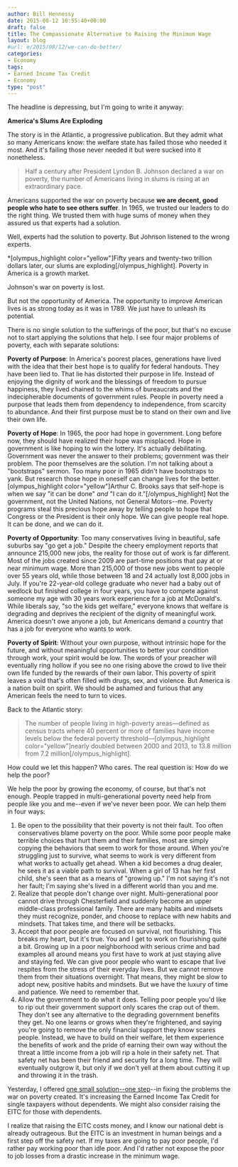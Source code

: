 ```yaml
---
author: Bill Hennessy
date: 2015-08-12 10:55:40+00:00
draft: false
title: The Compassionate Alternative to Raising the Minimum Wage
layout: blog
#url: e/2015/08/12/we-can-do-better/
categories:
- Economy
tags:
- Earned Income Tax Credit
- Economy
type: "post"
---
```


The headline is depressing, but I'm going to write it anyway:

**America's Slums Are Exploding**

The story is in the Atlantic, a progressive publication. But they admit what so many Americans know: the welfare state has failed those who needed it most. And it's failing those never needed it but were sucked into it nonetheless.



> Half a century after President Lyndon B. Johnson declared a war on poverty, the number of Americans living in slums is rising at an extraordinary pace.



Americans supported the war on poverty because **we are decent, good people who hate to see others suffer**. In 1965, we trusted our leaders to do the right thing. We trusted them with huge sums of money when they assured us that experts had a solution.

Well, experts had the solution to poverty. But Johnson listened to the wrong experts.

*[olympus_highlight color="yellow"]Fifty years and twenty-two trillion dollars later, our slums are exploding[/olympus_highlight]. Poverty in America is a growth market.

Johnson's war on poverty is lost.

But not the opportunity of America. The opportunity to improve American lives is as strong today as it was in 1789. We just have to unleash its potential.

There is no single solution to the sufferings of the poor, but that's no excuse not to start applying the solutions that help. I see four major problems of poverty, each with separate solutions:

**Poverty of Purpose**: In America's poorest places, generations have lived with the idea that their best hope is to qualify for federal handouts. They have been lied to. That lie has distorted their purpose in life. Instead of enjoying the dignity of work and the blessings of freedom to pursue happiness, they lived chained to the whims of bureaucrats and the indecipherable documents of government rules. People in poverty need a purpose that leads them from dependency to independence, from scarcity to abundance. And their first purpose must be to stand on their own and live their own life.

**Poverty of Hope**: In 1965, the poor had hope in government. Long before now, they should have realized their hope was misplaced. Hope in government is like hoping to win the lottery. It's actually debilitating. Government was never the answer to their problems; government was their problem. The poor themselves are the solution. I'm not talking about a "bootstraps" sermon. Too many poor in 1965 didn't have bootstraps to yank. But research those hope in oneself can change lives for the better.[olympus_highlight color="yellow"]Arthur C. Brooks says that self-hope is when we say "it can be done" _and_ "I can do it."[/olympus_highlight] Not the government, not the United Nations, not General Motors--me. Poverty programs steal this precious hope away by telling people to hope that Congress or the President is their only hope. We can give people real hope. It can be done, and we can do it.

**Poverty of Opportunity**: Too many conservatives living in beautiful, safe suburbs say "go get a job." Despite the cheery employment reports that announce 215,000 new jobs, the reality for those out of work is far different. Most of the jobs created since 2009 are part-time positions that pay at or near minimum wage. More than 215,000 of those new jobs went to people over 55 years old, while those between 18 and 24 actually lost 8,000 jobs in July. If you're 22-year-old college graduate who never had a baby out of wedlock but finished college in four years, you have to compete against someone my age with 30 years work experience for a job at McDonald's. While liberals say, "so the kids get welfare," everyone knows that welfare is degrading and deprives the recipient of the dignity of meaningful work. America doesn't owe anyone a job, but Americans demand a country that has a job for everyone who wants to work.

**Poverty of Spirit**: Without your own purpose, without intrinsic hope for the future, and without meaningful opportunities to better your condition through work, your spirit would be low. The words of your preacher will eventually ring hollow if you see no one rising above the crowd to live their own life funded by the rewards of their own labor. This poverty of spirit leaves a void that's often filled with drugs, sex, and violence. But America is a nation built on spirit. We should be ashamed and furious that any American feels the need to turn to vices.

Back to the Atlantic story:



> The number of people living in high-poverty areas—defined as census tracts where 40 percent or more of families have income levels below the federal poverty threshold—[olympus_highlight color="yellow"]nearly doubled between 2000 and 2013, to 13.8 million from 7.2 million[/olympus_highlight].



How could we let this happen? Who cares. The real question is: How do we help the poor?

We help the poor by growing the economy, of course, but that's not enough. People trapped in multi-generational poverty need help from people like you and me--even if we've never been poor. We can help them in four ways:




  1. Be open to the possibility that their poverty is not their fault. Too often conservatives blame poverty on the poor. While some poor people make terrible choices that hurt them and their families, most are simply copying the behaviors that seem to work for those around. When you're struggling just to survive, what seems to work is very different from what works to actually get ahead. When a kid becomes a drug dealer, he sees it as a viable path to survival. When a girl of 13 has her first child, she's seen that as a means of "growing up." I'm not saying it's not her fault; I'm saying she's lived in a different world than you and me.
  2. Realize that people don't change over night. Multi-generational poor cannot drive through Chesterfield and suddenly become an upper middle-class professional family. There are many habits and mindsets they must recognize, ponder, and choose to replace with new habits and mindsets. That takes time, and there will be setbacks.
  3. Accept that poor people are focused on survival, not flourishing. This breaks my heart, but it's true. You and I get to work on flourishing quite a bit. Growing up in a poor neighborhood with serious crime and bad examples all around means you first have to work at just staying alive and staying fed. We can give poor people who want to escape that live respites from the stress of their everyday lives. But we cannot remove them from their situations overnight. That means, they might be slow to adopt new, positive habits and mindsets. But we have the luxury of time and patience. We need to remember that.
  4. Allow the government to do what it does. Telling poor people you'd like to rip out their government support only scares the crap out of them. They don't see any alternative to the degrading government benefits they get. No one learns or grows when they're frightened, and saying you're going to remove the only financial support they know scares people. Instead, we have to build on their welfare, let them experience the benefits of work and the pride of earning their own way without the threat a little income from a job will rip a hole in their safety net. That safety net has been their friend and security for a long time. They will eventually outgrow it, but only if we don't yell at them about cutting it up and throwing it in the trash.




Yesterday, I offered [one small solution--one step](https://hennessysview.com/2015/08/12/we-can-do-better/)--in fixing the problems the war on poverty created. It's increasing the Earned Income Tax Credit for single taxpayers without dependents. We might also consider raising the EITC for those with dependents.

I realize that raising the EITC costs money, and I know our national debt is already outrageous. But the EITC is an investment in human beings and a first step off the safety net. If my taxes are going to pay poor people, I'd rather pay working poor than idle poor. And I'd rather not expose the poor to job losses from a drastic increase in the minimum wage.




